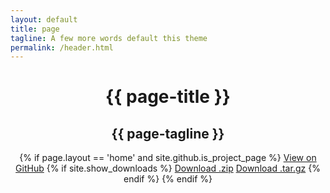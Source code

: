 ```yaml
---
layout: default
title: page
tagline: A few more words default this theme
permalink: /header.html
---
```

<header class="page-header">
  <h1 class="project-name">{{ page-title }}</h1>
      <h2 class="project-tagline">{{ page-tagline }}</h2>
      {% if page.layout == 'home' and site.github.is_project_page %}
          <a href="{{ site.github.repository_url }}" class="btn">View on GitHub</a>
        {% if site.show_downloads %}
          <a href="{{ site.github.zip_url }}" class="btn">Download .zip</a>
          <a href="{{ site.github.tar_url }}" class="btn">Download .tar.gz</a>
        {% endif %}
      {% endif %}
</header><div>
</div>
